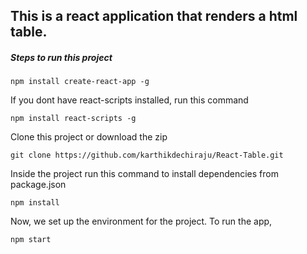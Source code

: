 ## This is a react application that renders a html table.

##### Steps to run this project

```
npm install create-react-app -g
```
If you dont have react-scripts installed, run this command

```
npm install react-scripts -g
```

Clone this project or download the zip
```
git clone https://github.com/karthikdechiraju/React-Table.git
```

Inside the project run this command to install dependencies from package.json
```
npm install
```

Now, we set up the environment for the project. To run the app, 
```
npm start
```
